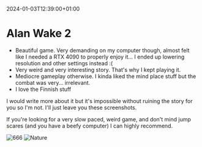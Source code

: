 2024-01-03T12:39:00+01:00
# Alan Wake 2

- Beautiful game. Very demanding on my computer though, almost felt like I needed a RTX 4090 to properly enjoy it... I ended up lowering resolution and other settings instead :(
- Very weird and very interesting story. That's why I kept playing it. 
- Mediocre gameplay otherwise. I kinda liked the mind place stuff but the combat was very... irrelevant.
- I love the Finnish stuff

I would write more about it but it's impossible without ruining the story for you so I'm not. I'll just leave you these screenshots.

If you're looking for a very slow paced, weird game, and don't mind jump scares (and you have a beefy computer) I can highly recommend.



![666](https://djsimg.org/EsXFwNlOKY5WsLv0fhFO.png)
![Nature](https://djsimg.org/Xv1tzafVXS3x5f4Bsdt3.png)
